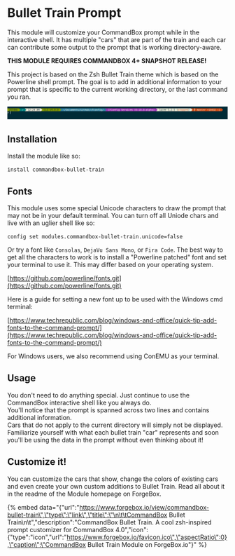 # Bullet Train Prompt

This module will customize your CommandBox prompt while in the interactive shell. It has multiple "cars" that are part of the train and each car can contribute some output to the prompt that is working directory-aware.

**THIS MODULE REQUIRES COMMANDBOX 4+ SNAPSHOT RELEASE!**

This project is based on the Zsh Bullet Train theme which is based on the Powerline shell prompt. The goal is to add in additional information to your prompt that is specific to the current working directory, or the last command you ran.

![CommandBox Bullet Train Prompt](../.gitbook/assets/image.png)

## Installation

Install the module like so:

```text
install commandbox-bullet-train
```

## Fonts

This module uses some special Unicode characters to draw the prompt that may not be in your default terminal. You can turn off all Uniode chars and live with an uglier shell like so:

```text
config set modules.commandbox-bullet-train.unicode=false
```

Or try a font like `Consolas`, `DejaVu Sans Mono`, or `Fira Code`. The best way to get all the characters to work is to install a "Powerline patched" font and set your terminal to use it. This may differ based on your operating system.

[https://github.com/powerline/fonts.git](https://github.com/powerline/fonts.git)

Here is a guide for setting a new font up to be used with the Windows cmd terminal:

[https://www.techrepublic.com/blog/windows-and-office/quick-tip-add-fonts-to-the-command-prompt/](https://www.techrepublic.com/blog/windows-and-office/quick-tip-add-fonts-to-the-command-prompt/)

For Windows users, we also recommend using ConEMU as your terminal.

## Usage

You don't need to do anything special. Just continue to use the CommandBox interactive shell like you always do.  
You'll notice that the prompt is spanned across two lines and contains additional information.  
Cars that do not apply to the current directory will simply not be displayed. Familiarize yourself with what each bullet train "car" represents and soon you'll be using the data in the prompt without even thinking about it!

## Customize it!

You can customize the cars that show, change the colors of existing cars and even create your own custom additions to Bullet Train.  Read all about it in the readme of the Module homepage on ForgeBox.

{% embed data="{\"url\":\"https://www.forgebox.io/view/commandbox-bullet-train\",\"type\":\"link\",\"title\":\"\n\t\tCommandBox Bullet Train\n\t\",\"description\":\"CommandBox Bullet Train. A cool zsh-inspired prompt customizer for CommandBox 4.0\",\"icon\":{\"type\":\"icon\",\"url\":\"https://www.forgebox.io/favicon.ico\",\"aspectRatio\":0},\"caption\":\"CommandBox Bullet Train Module on ForgeBox.io\"}" %}



